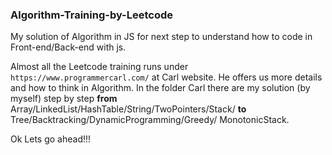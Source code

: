 ### Algorithm-Training-by-Leetcode

My solution of Algorithm in JS for next step to understand how to code in Front-end/Back-end with js. 

Almost all the Leetcode training runs under `https://www.programmercarl.com/` at Carl website. He offers us more details and how to think in Algorithm. In the folder Carl there are my solution (by myself) step by step **from** Array/LinkedList/HashTable/String/TwoPointers/Stack/ **to** Tree/Backtracking/DynamicProgramming/Greedy/ MonotonicStack.

Ok Lets go ahead!!!
